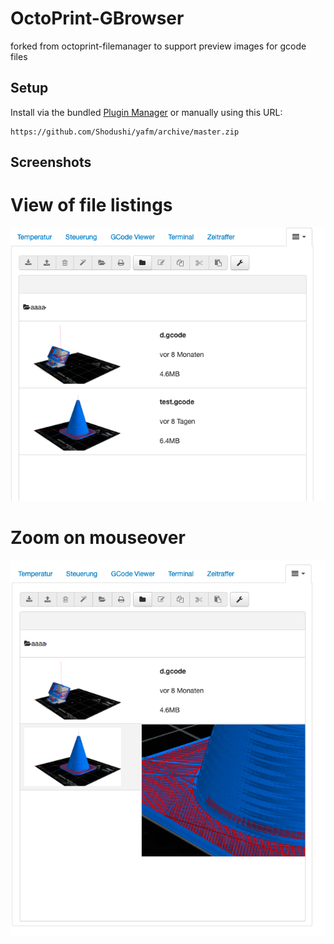 # OctoPrint-GBrowser

forked from octoprint-filemanager to support preview images for gcode files

## Setup

Install via the bundled [Plugin Manager](https://github.com/foosel/OctoPrint/wiki/Plugin:-Plugin-Manager)
or manually using this URL:

    https://github.com/Shodushi/yafm/archive/master.zip


## Screenshots

# View of file listings
![screen1](screen1.png)


# Zoom on mouseover
![screen1](screen2.png)



